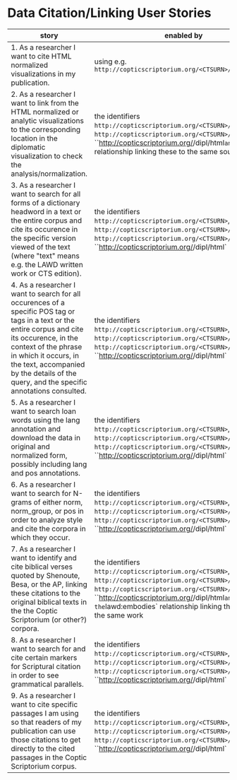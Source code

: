Data Citation/Linking User Stories
===

__story__ | __enabled by__ | __fulfilled?__
--- | --- | --
1. As a researcher I want to cite HTML normalized visualizations in my publication. | using e.g.  `http://copticscriptorium.org/<CTSURN>/norm/html` | yes
2. As a researcher I want to link from the HTML normalized or analytic visualizations to the corresponding location in the diplomatic visualization to check the analysis/normalization. | the identifiers  `http://copticscriptorium.org/<CTSURN>/norm/html`, `http://copticscriptorium.org/<CTSURN>/norm/ana`, ``http://copticscriptorium.org/<CTSURN>/dipl/html` and `dct:source` relationship linking these to the same source | partially - may also require passage level citation scheme and alignment of this across visualizations
3. As a researcher I want to search for all forms of a dictionary headword in a text or the entire corpus and cite its occurence in the specific version viewed of the text (where "text" means e.g. the LAWD written work or CTS edition). | the identifiers `http://copticscriptorium.org/<CTSURN>`,  `http://copticscriptorium.org/<CTSURN>/norm/html`, `http://copticscriptorium.org/<CTSURN>/norm/ana`, ``http://copticscriptorium.org/<CTSURN>/dipl/html` | partially - may also require passage level citation scheme and support for subreferences
4. As a researcher I want to search for all occurences of a specific POS tag or tags in a text or the entire corpus and cite its occurence, in the context of the phrase in which it occurs, in the text, accompanied by the details of the query, and the specific annotations consulted. | the identifiers `http://copticscriptorium.org/<CTSURN>`,  `http://copticscriptorium.org/<CTSURN>/norm/html`, `http://copticscriptorium.org/<CTSURN>/norm/ana`, ``http://copticscriptorium.org/<CTSURN>/dipl/html` | partially - may also require passage level citation scheme and support for subreferences; will also require definition and use of a provenance standard (e.g. maybe see https://researchobject.github.io/specifications/bundle/) for query details; may require stable identifiers for the annotations themselves.
5. As a researcher I want to search loan words using the lang annotation and download the data in original and normalized form, possibly including lang and pos annotations. | the identifiers `http://copticscriptorium.org/<CTSURN>`,  `http://copticscriptorium.org/<CTSURN>/norm/html`, `http://copticscriptorium.org/<CTSURN>/norm/ana`, ``http://copticscriptorium.org/<CTSURN>/dipl/html` | partially - may also require passage level citation scheme and support for subreferences;  may require stable identifiers for the annotations themselves.
6. As a researcher I want to search for N-grams of either norm, norm_group, or pos in order to analyze style and cite the corpora in which they occur. | the identifiers `http://copticscriptorium.org/<CTSURN>`,  `http://copticscriptorium.org/<CTSURN>/norm/html`, `http://copticscriptorium.org/<CTSURN>/norm/ana`, ``http://copticscriptorium.org/<CTSURN>/dipl/html` | partially - may also require passage level citation scheme and support for subreferences 
7. As a researcher I want to identify and cite biblical verses quoted by Shenoute, Besa, or the AP, linking these citations to the original biblical texts in the the Coptic Scriptorium (or other?) corpora. | the identifiers `http://copticscriptorium.org/<CTSURN>`,  `http://copticscriptorium.org/<CTSURN>/norm/html`, `http://copticscriptorium.org/<CTSURN>/norm/ana`, ``http://copticscriptorium.org/<CTSURN>/dipl/html` and the `lawd:embodies` relationship linking the editions to the same work | partially. - will also require passage level citation scheme 
8. As a researcher I want to search for and cite certain markers for Scriptural citation in order to see grammatical parallels. | the identifiers `http://copticscriptorium.org/<CTSURN>`,  `http://copticscriptorium.org/<CTSURN>/norm/html`, `http://copticscriptorium.org/<CTSURN>/norm/ana`, ``http://copticscriptorium.org/<CTSURN>/dipl/html` | partially - may also require passage level citation scheme and support for subreferences 
9. As a researcher I want to cite specific passages I am using so that readers of my publication can use those citations to get directly to the cited passages in the Coptic Scriptorium corpus. | the identifiers `http://copticscriptorium.org/<CTSURN>`,  `http://copticscriptorium.org/<CTSURN>/norm/html`, `http://copticscriptorium.org/<CTSURN>/norm/ana`, ``http://copticscriptorium.org/<CTSURN>/dipl/html` | partially - will also require passage level citation scheme

